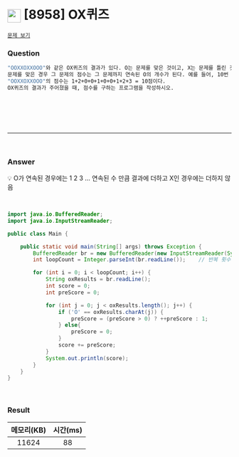 <h1><img src="https://d2gd6pc034wcta.cloudfront.net/tier/4.svg" width="30" height="30" style="vertical-align: middle;"/> [8958] OX퀴즈</h1>

<a href="https://www.acmicpc.net/problem/8958 " target="_black">``문제 보기``</a>


<h3>Question</h3>

```bash
"OOXXOXXOOO"와 같은 OX퀴즈의 결과가 있다. O는 문제를 맞은 것이고, X는 문제를 틀린 것이다.
문제를 맞은 경우 그 문제의 점수는 그 문제까지 연속된 O의 개수가 된다. 예를 들어, 10번 문제의 점수는 3이 된다.
"OOXXOXXOOO"의 점수는 1+2+0+0+1+0+0+1+2+3 = 10점이다.
OX퀴즈의 결과가 주어졌을 때, 점수를 구하는 프로그램을 작성하시오.
```
<br>


<br><br>

<hr>

<br>

<h3>Answer</h3>


💡 O가 연속된 경우에는 1 2 3 ... 연속된 수 만큼 결과에 더하고 X인 경우에는 더하지 않음

<br>

```java
import java.io.BufferedReader;
import java.io.InputStreamReader;

public class Main {

    public static void main(String[] args) throws Exception {
        BufferedReader br = new BufferedReader(new InputStreamReader(System.in));
        int loopCount = Integer.parseInt(br.readLine());    // 반복 횟수

        for (int i = 0; i < loopCount; i++) {
            String oxResults = br.readLine();
            int score = 0;
            int preScore = 0;

            for (int j = 0; j < oxResults.length(); j++) {
                if ('O' == oxResults.charAt(j)) {
                    preScore = (preScore > 0) ? ++preScore : 1;
                } else{
                    preScore = 0;
                }
                score += preScore;
            }
            System.out.println(score);
        }
    }
}

```

<br>

<h3>Result</h3>

|메모리(KB)| 시간(ms) |
|:---:|:------:|
|11624|   88   |
